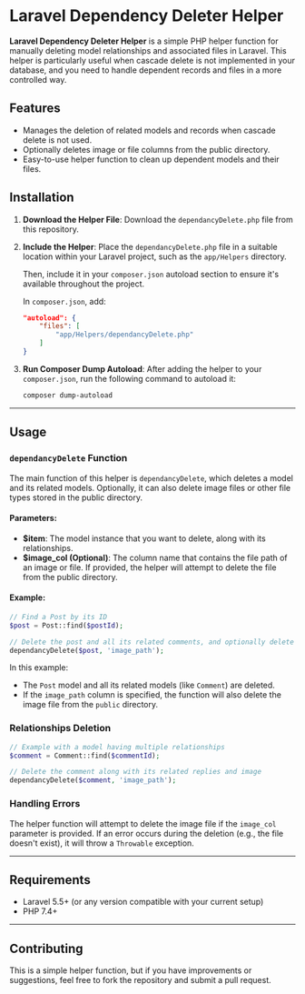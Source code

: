 
# Laravel Dependency Deleter Helper

**Laravel Dependency Deleter Helper** is a simple PHP helper function for manually deleting model relationships and associated files in Laravel. This helper is particularly useful when cascade delete is not implemented in your database, and you need to handle dependent records and files in a more controlled way.

## Features

- Manages the deletion of related models and records when cascade delete is not used.
- Optionally deletes image or file columns from the public directory.
- Easy-to-use helper function to clean up dependent models and their files.

## Installation

1. **Download the Helper File**:
   Download the `dependancyDelete.php` file from this repository.

2. **Include the Helper**:
   Place the `dependancyDelete.php` file in a suitable location within your Laravel project, such as the `app/Helpers` directory.

   Then, include it in your `composer.json` autoload section to ensure it's available throughout the project.

   In `composer.json`, add:

   ```json
   "autoload": {
       "files": [
           "app/Helpers/dependancyDelete.php"
       ]
   }
   ```

3. **Run Composer Dump Autoload**:
   After adding the helper to your `composer.json`, run the following command to autoload it:

   ```bash
   composer dump-autoload
   ```

---

## Usage

### `dependancyDelete` Function

The main function of this helper is `dependancyDelete`, which deletes a model and its related models. Optionally, it can also delete image files or other file types stored in the public directory.

#### Parameters:
- **$item**: The model instance that you want to delete, along with its relationships.
- **$image_col (Optional)**: The column name that contains the file path of an image or file. If provided, the helper will attempt to delete the file from the public directory.

#### Example:

```php
// Find a Post by its ID
$post = Post::find($postId);

// Delete the post and all its related comments, and optionally delete its image
dependancyDelete($post, 'image_path');
```

In this example:
- The `Post` model and all its related models (like `Comment`) are deleted.
- If the `image_path` column is specified, the function will also delete the image file from the `public` directory.

### Relationships Deletion


```php
// Example with a model having multiple relationships
$comment = Comment::find($commentId);

// Delete the comment along with its related replies and image
dependancyDelete($comment, 'image_path');
```

### Handling Errors

The helper function will attempt to delete the image file if the `image_col` parameter is provided. If an error occurs during the deletion (e.g., the file doesn't exist), it will throw a `Throwable` exception.

---

## Requirements

- Laravel 5.5+ (or any version compatible with your current setup)
- PHP 7.4+ 

---

## Contributing

This is a simple helper function, but if you have improvements or suggestions, feel free to fork the repository and submit a pull request.

